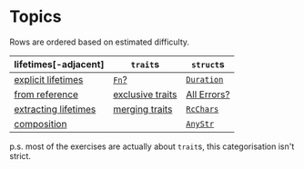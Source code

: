 # Topics

Rows are ordered based on estimated difficulty.

| lifetimes\[-adjacent\] | `trait`s           | `struct`s     |
|------------------------|--------------------|---------------|
| [explicit lifetimes]   | [`Fn`?]            | [`Duration`]  |
| [from reference]       | [exclusive traits] | [All Errors?] |
| [extracting lifetimes] | [merging traits]   | [`RcChars`]   |
| [composition]          |                    | [`AnyStr`]    |

p.s. most of the exercises are actually about `trait`s, this categorisation isn't strict.

[explicit lifetimes]: ./exercises/refbind.md
[`Fn`?]: ./exercises/bind.md
[`RcChars`]: ./exercises/rcchars.md
[extracting lifetimes]: ./exercises/bool_stream.md
[exclusive traits]: ./exercises/multiple_blanket.md
[merging traits]: ./exercises/modes.md
[`AnyStr`]: ./exercises/anystr.md
[composition]: ./exercises/composition.md
[`Duration`]: ./exercises/duration.md
[All Errors?]: ./exercises/all_errors.md
[from reference]: ./exercises/fromref.md
